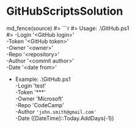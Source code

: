 # GitHubScriptsSolution
md_fence(source)
#> ```r
#> Usage: .\GitHub.ps1 \
#>      -Login '\<GitHub login>' \
      -Token '\<GitHub token>' \
      -Owner '\<owner>' \
      -Repo '\<repository>' \
      -Author '\<commit author>' \
      -Date '\<date from>'
  
- Example: .\GitHub.ps1 \
      -Login 'test' \
      -Token '***' \
      -Owner 'Microsoft' \
      -Repo 'CodeCamp' \
      -Author `'john.smith@gmail.com'` \
      -Date ([DateTime]::Today.AddDays(-1))

